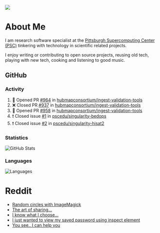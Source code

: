 ![](https://komarev.com/ghpvc/?username=icaoberg)

# About Me
I am research software specialist at the [Pittsburgh Supercomputing Center (PSC)](https://www.psc.edu/) tinkering with technology in scientific related projects.

I enjoy writing or contributing to open source projects, reusing old tech, playing with new tech, cooking and listening to good music.

## GitHub
### Activity
<!--START_SECTION:activity-->
1. 💪 Opened PR [#964](https://github.com/hubmapconsortium/ingest-validation-tools/pull/964) in [hubmapconsortium/ingest-validation-tools](https://github.com/hubmapconsortium/ingest-validation-tools)
2. ❌ Closed PR [#937](https://github.com/hubmapconsortium/ingest-validation-tools/pull/937) in [hubmapconsortium/ingest-validation-tools](https://github.com/hubmapconsortium/ingest-validation-tools)
3. 💪 Opened PR [#958](https://github.com/hubmapconsortium/ingest-validation-tools/pull/958) in [hubmapconsortium/ingest-validation-tools](https://github.com/hubmapconsortium/ingest-validation-tools)
4. ❗️ Closed issue [#1](https://github.com/pscedu/singularity-bedops/issues/1) in [pscedu/singularity-bedops](https://github.com/pscedu/singularity-bedops)
5. ❗️ Closed issue [#2](https://github.com/pscedu/singularity-hisat2/issues/2) in [pscedu/singularity-hisat2](https://github.com/pscedu/singularity-hisat2)
<!--END_SECTION:activity-->

### Statistics
![GitHub Stats](https://github-readme-stats.vercel.app/api?username=icaoberg&count_private=true&show_icons=true)

### Languages
![Languages](https://github-readme-stats.vercel.app/api/top-langs/?username=icaoberg&show_icons=true&langs_count=10&hide=HTML,CSS,M)

# Reddit
<!-- BLOG-POST-LIST:START -->
- [Random circles with ImageMagick](https://www.reddit.com/r/u_icaoberg/comments/p04t90/random_circles_with_imagemagick/)
- [The art of sharing...](https://www.reddit.com/r/u_icaoberg/comments/oyp9pc/the_art_of_sharing/)
- [I know what I choose…](https://www.reddit.com/r/u_icaoberg/comments/oyoolb/i_know_what_i_choose/)
- [I just wanted to view my saved password using inspect element](https://www.reddit.com/r/u_icaoberg/comments/oyol4r/i_just_wanted_to_view_my_saved_password_using/)
- [You see.. I can help you](https://www.reddit.com/r/u_icaoberg/comments/omhqz4/you_see_i_can_help_you/)
<!-- BLOG-POST-LIST:END -->
